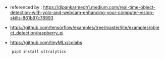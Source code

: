 * referenced by : https://dipankarmedh1.medium.com/real-time-object-detection-with-yolo-and-webcam-enhancing-your-computer-vision-skills-861b97c78993

* https://github.com/tensorflow/examples/tree/master/lite/examples/object_detection/raspberry_pi
* https://github.com/tinyMLx/colabs

```bash
  	pip3 install ultralytics
```
